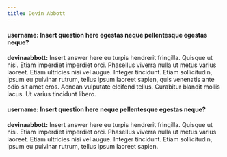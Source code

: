 ```yaml
---
title: Devin Abbott
---
```



#### username: Insert question here egestas neque pellentesque egestas neque?

**devinaabbott:** Insert answer here eu turpis hendrerit fringilla. Quisque ut nisi. Etiam imperdiet imperdiet orci. Phasellus viverra nulla ut metus varius laoreet. Etiam ultricies nisi vel augue. Integer tincidunt. Etiam sollicitudin, ipsum eu pulvinar rutrum, tellus ipsum laoreet sapien, quis venenatis ante odio sit amet eros. Aenean vulputate eleifend tellus. Curabitur blandit mollis lacus. Ut varius tincidunt libero.

#### username: Insert question here  neque pellentesque egestas neque?

**devinaabbott:** Insert answer here eu turpis hendrerit fringilla. Quisque ut nisi. Etiam imperdiet imperdiet orci. Phasellus viverra nulla ut metus varius laoreet. Etiam ultricies nisi vel augue. Integer tincidunt. Etiam sollicitudin, ipsum eu pulvinar rutrum, tellus ipsum laoreet sapien.
